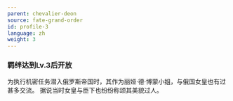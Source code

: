 ```yaml
---
parent: chevalier-deon
source: fate-grand-order
id: profile-3
language: zh
weight: 3
---
```


### 羁绊达到Lv.3后开放

为执行机密任务潜入俄罗斯帝国时，其作为丽娅·德·博蒙小姐，与俄国女皇也有过甚多交流。
据说当时女皇与臣下也纷纷称颂其美貌过人。
